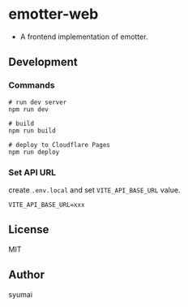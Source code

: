 # emotter-web

- A frontend implementation of emotter.

## Development

### Commands

```console
# run dev server
npm run dev

# build
npm run build

# deploy to Cloudflare Pages
npm run deploy
```

### Set API URL

create `.env.local` and set `VITE_API_BASE_URL` value.

```
VITE_API_BASE_URL=xxx
```

## License

MIT

## Author

syumai
